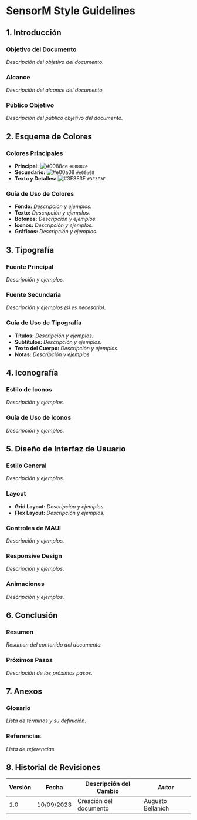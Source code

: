 # SensorM Style Guidelines

## 1. Introducción

### Objetivo del Documento
_Descripción del objetivo del documento._

### Alcance
_Descripción del alcance del documento._

### Público Objetivo
_Descripción del público objetivo del documento._

## 2. Esquema de Colores

### Colores Principales
- **Principal:** ![#0088ce](https://via.placeholder.com/15/0088ce/0088ce?text=+) `#0088ce`
- **Secundario:** ![#e00a08](https://via.placeholder.com/15/e00a08/e00a08?text=+) `#e00a08`
- **Texto y Detalles:** ![#3F3F3F](https://via.placeholder.com/15/3F3F3F/3F3F3F?text=+) `#3F3F3F`

### Guía de Uso de Colores
- **Fondo:** _Descripción y ejemplos._
- **Texto:** _Descripción y ejemplos._
- **Botones:** _Descripción y ejemplos._
- **Iconos:** _Descripción y ejemplos._
- **Gráficos:** _Descripción y ejemplos._

## 3. Tipografía

### Fuente Principal
_Descripción y ejemplos._

### Fuente Secundaria
_Descripción y ejemplos (si es necesario)._

### Guía de Uso de Tipografía
- **Títulos:** _Descripción y ejemplos._
- **Subtítulos:** _Descripción y ejemplos._
- **Texto del Cuerpo:** _Descripción y ejemplos._
- **Notas:** _Descripción y ejemplos._

## 4. Iconografía

### Estilo de Iconos
_Descripción y ejemplos._

### Guía de Uso de Iconos
_Descripción y ejemplos._

## 5. Diseño de Interfaz de Usuario

### Estilo General
_Descripción y ejemplos._

### Layout
- **Grid Layout:** _Descripción y ejemplos._
- **Flex Layout:** _Descripción y ejemplos._

### Controles de MAUI
_Descripción y ejemplos._

### Responsive Design
_Descripción y ejemplos._

### Animaciones
_Descripción y ejemplos._

## 6. Conclusión

### Resumen
_Resumen del contenido del documento._

### Próximos Pasos
_Descripción de los próximos pasos._

## 7. Anexos

### Glosario
_Lista de términos y su definición._

### Referencias
_Lista de referencias._

## 8. Historial de Revisiones

| Versión | Fecha       | Descripción del Cambio | Autor |
|---------|-------------|------------------------|-------|
| 1.0     | 10/09/2023 | Creación del documento	| Augusto Bellanich|
